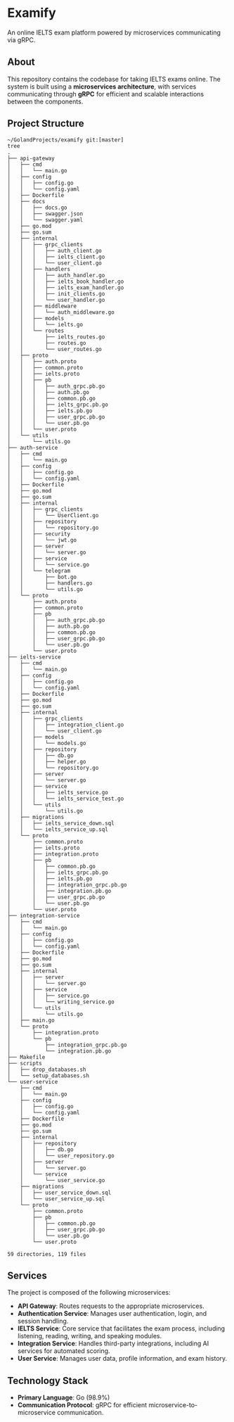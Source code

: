 # Examify
An online IELTS exam platform powered by microservices communicating via gRPC.

## About
This repository contains the codebase for taking IELTS exams online. The system is built using a **microservices architecture**, with services communicating through **gRPC** for efficient and scalable interactions between the components.

## Project Structure

```
~/GolandProjects/examify git:[master]
tree
.
├── api-gateway
│   ├── cmd
│   │   └── main.go
│   ├── config
│   │   ├── config.go
│   │   └── config.yaml
│   ├── Dockerfile
│   ├── docs
│   │   ├── docs.go
│   │   ├── swagger.json
│   │   └── swagger.yaml
│   ├── go.mod
│   ├── go.sum
│   ├── internal
│   │   ├── grpc_clients
│   │   │   ├── auth_client.go
│   │   │   ├── ielts_client.go
│   │   │   └── user_client.go
│   │   ├── handlers
│   │   │   ├── auth_handler.go
│   │   │   ├── ielts_book_handler.go
│   │   │   ├── ielts_exam_handler.go
│   │   │   ├── init_clients.go
│   │   │   └── user_handler.go
│   │   ├── middleware
│   │   │   └── auth_middleware.go
│   │   ├── models
│   │   │   └── ielts.go
│   │   └── routes
│   │       ├── ielts_routes.go
│   │       ├── routes.go
│   │       └── user_routes.go
│   ├── proto
│   │   ├── auth.proto
│   │   ├── common.proto
│   │   ├── ielts.proto
│   │   ├── pb
│   │   │   ├── auth_grpc.pb.go
│   │   │   ├── auth.pb.go
│   │   │   ├── common.pb.go
│   │   │   ├── ielts_grpc.pb.go
│   │   │   ├── ielts.pb.go
│   │   │   ├── user_grpc.pb.go
│   │   │   └── user.pb.go
│   │   └── user.proto
│   └── utils
│       └── utils.go
├── auth-service
│   ├── cmd
│   │   └── main.go
│   ├── config
│   │   ├── config.go
│   │   └── config.yaml
│   ├── Dockerfile
│   ├── go.mod
│   ├── go.sum
│   ├── internal
│   │   ├── grpc_clients
│   │   │   └── UserClient.go
│   │   ├── repository
│   │   │   └── repository.go
│   │   ├── security
│   │   │   └── jwt.go
│   │   ├── server
│   │   │   └── server.go
│   │   ├── service
│   │   │   └── service.go
│   │   └── telegram
│   │       ├── bot.go
│   │       ├── handlers.go
│   │       └── utils.go
│   └── proto
│       ├── auth.proto
│       ├── common.proto
│       ├── pb
│       │   ├── auth_grpc.pb.go
│       │   ├── auth.pb.go
│       │   ├── common.pb.go
│       │   ├── user_grpc.pb.go
│       │   └── user.pb.go
│       └── user.proto
├── ielts-service
│   ├── cmd
│   │   └── main.go
│   ├── config
│   │   ├── config.go
│   │   └── config.yaml
│   ├── Dockerfile
│   ├── go.mod
│   ├── go.sum
│   ├── internal
│   │   ├── grpc_clients
│   │   │   ├── integration_client.go
│   │   │   └── user_client.go
│   │   ├── models
│   │   │   └── models.go
│   │   ├── repository
│   │   │   ├── db.go
│   │   │   ├── helper.go
│   │   │   └── repository.go
│   │   ├── server
│   │   │   └── server.go
│   │   ├── service
│   │   │   ├── ielts_service.go
│   │   │   └── ielts_service_test.go
│   │   └── utils
│   │       └── utils.go
│   ├── migrations
│   │   ├── ielts_service_down.sql
│   │   └── ielts_service_up.sql
│   └── proto
│       ├── common.proto
│       ├── ielts.proto
│       ├── integration.proto
│       ├── pb
│       │   ├── common.pb.go
│       │   ├── ielts_grpc.pb.go
│       │   ├── ielts.pb.go
│       │   ├── integration_grpc.pb.go
│       │   ├── integration.pb.go
│       │   ├── user_grpc.pb.go
│       │   └── user.pb.go
│       └── user.proto
├── integration-service
│   ├── cmd
│   │   └── main.go
│   ├── config
│   │   ├── config.go
│   │   └── config.yaml
│   ├── Dockerfile
│   ├── go.mod
│   ├── go.sum
│   ├── internal
│   │   ├── server
│   │   │   └── server.go
│   │   ├── service
│   │   │   ├── service.go
│   │   │   └── writing_service.go
│   │   └── utils
│   │       └── utils.go
│   ├── main.go
│   └── proto
│       ├── integration.proto
│       └── pb
│           ├── integration_grpc.pb.go
│           └── integration.pb.go
├── Makefile
├── scripts
│   ├── drop_databases.sh
│   └── setup_databases.sh
└── user-service
    ├── cmd
    │   └── main.go
    ├── config
    │   ├── config.go
    │   └── config.yaml
    ├── Dockerfile
    ├── go.mod
    ├── go.sum
    ├── internal
    │   ├── repository
    │   │   ├── db.go
    │   │   └── user_repository.go
    │   ├── server
    │   │   └── server.go
    │   └── service
    │       └── user_service.go
    ├── migrations
    │   ├── user_service_down.sql
    │   └── user_service_up.sql
    └── proto
        ├── common.proto
        ├── pb
        │   ├── common.pb.go
        │   ├── user_grpc.pb.go
        │   └── user.pb.go
        └── user.proto

59 directories, 119 files
```

## Services
The project is composed of the following microservices:

- **API Gateway**: Routes requests to the appropriate microservices.
- **Authentication Service**: Manages user authentication, login, and session handling.
- **IELTS Service**: Core service that facilitates the exam process, including listening, reading, writing, and speaking modules.
- **Integration Service**: Handles third-party integrations, including AI services for automated scoring.
- **User Service**: Manages user data, profile information, and exam history.

## Technology Stack
- **Primary Language**: Go (98.9%)
- **Communication Protocol**: gRPC for efficient microservice-to-microservice communication.
